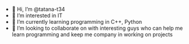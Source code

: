 - 👋 Hi, I’m @tatana-t34
- 👀 I’m interested in IT
- 🌱 I’m currently learning programming in C++, Python
- 💞️ I’m looking to collaborate on with interesting guys who can help me learn programming and keep me company in working on projects

<!---
tatana-t34/tatana-t34 is a ✨ special ✨ repository because its `README.md` (this file) appears on your GitHub profile.
You can click the Preview link to take a look at your changes.
--->
